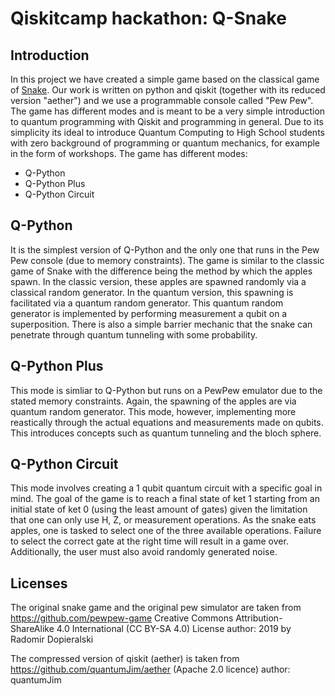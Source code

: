 # Qiskitcamp hackathon: Q-Snake

## Introduction
In this project we have created a simple game based on the classical game of [Snake](https://en.wikipedia.org/wiki/Snake_(video_game_genre)). Our work is written on python and qiskit (together with its reduced version "aether") and we use a programmable console called "Pew Pew". The game has different modes and is meant to be a very simple introduction to quantum programming with Qiskit and programming in general. Due to its simplicity its ideal to introduce Quantum Computing to High School students with zero background of programming or quantum mechanics, for example in the form of workshops.
The game has different modes:
+ Q-Python
+ Q-Python Plus
+ Q-Python Circuit

## Q-Python 
It is the simplest version of Q-Python and the only one that runs in the Pew Pew console (due to memory constraints). The game is similar to the classic game of Snake with the difference being the method by which the apples spawn. In the classic version, these apples are spawned randomly via a classical random generator. In the quantum version, this spawning is facilitated via a quantum random generator. This quantum random generator is implemented by performing measurement a qubit on a superposition. There is also a simple barrier mechanic that the snake can penetrate through quantum tunneling with some probability.

## Q-Python Plus
This mode is simliar to Q-Python but runs on a PewPew emulator due to the stated memory constraints. Again, the spawning of the apples are via quantum random generator. This mode, however, implementing more reastically through the actual equations and measurements made on qubits. This introduces concepts such as quantum tunneling and the bloch sphere. 

## Q-Python Circuit
This mode involves creating a 1 qubit quantum circuit with a specific goal in mind. The goal of the game is to reach a final state of ket 1 starting from an initial state of ket 0 (using the least amount of gates) given the limitation that one can only use H, Z, or measurement operations. As the snake eats apples, one is tasked to select one of the three available operations. Failure to select the correct gate at the right time will result in a game over. Additionally, the user must also avoid randomly generated noise.

## Licenses
The original snake game and the original pew simulator are taken from
https://github.com/pewpew-game
Creative Commons
Attribution-ShareAlike 4.0 International (CC BY-SA 4.0) License
author: 2019 by Radomir Dopieralski

The compressed version of qiskit (aether) is taken from
https://github.com/quantumJim/aether
(Apache 2.0 licence)
author: quantumJim
